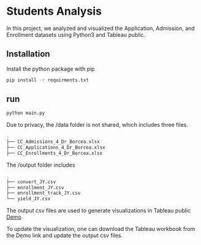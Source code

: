 
# Students Analysis

In this project, we analyzed and visualized the Application, Admission, and Enrollment datasets using Python3 and Tableau public.




## Installation 

Install the python package with pip

```bash 
pip install -r requirments.txt
```

## run 
```bash 
python main.py
```

Due to privacy, the /data folder is not shared, which includes three files.

```bash 
.
├── CC_Admissions_4_Dr_Borcea.xlsx
├── CC_Applications_4_Dr_Borcea.xlsx
├── CC_Enrollments_4_Dr_Borcea.xlsx
```

The /output folder includes

```bash 
.
├── convert_JY.csv
├── enrollment_JY.csv
├── enrollment_track_JY.csv
└── yield_JY.csv
```

The output csv files are used to generate visualizations in Tableau public [Demo](https://public.tableau.com/app/profile/jun.yuan3070/viz/StudentAnalysisJun242021/EnrollmentTotalandProportion)

To update the visualization, one can download the Tableau workbook from the Demo link and update the output csv files.

